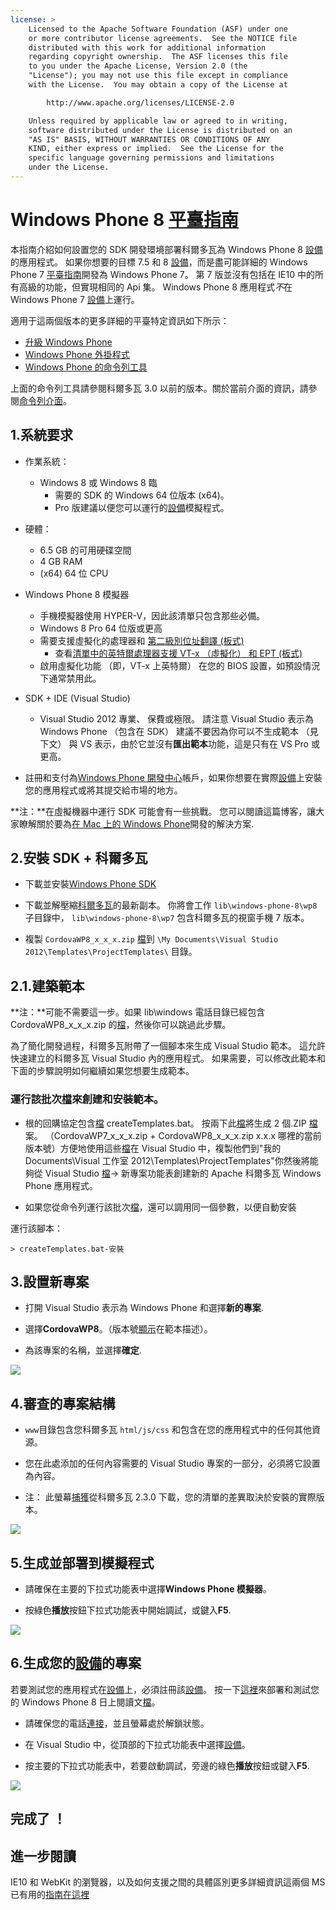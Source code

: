 ```yaml
---
license: >
    Licensed to the Apache Software Foundation (ASF) under one
    or more contributor license agreements.  See the NOTICE file
    distributed with this work for additional information
    regarding copyright ownership.  The ASF licenses this file
    to you under the Apache License, Version 2.0 (the
    "License"); you may not use this file except in compliance
    with the License.  You may obtain a copy of the License at

        http://www.apache.org/licenses/LICENSE-2.0

    Unless required by applicable law or agreed to in writing,
    software distributed under the License is distributed on an
    "AS IS" BASIS, WITHOUT WARRANTIES OR CONDITIONS OF ANY
    KIND, either express or implied.  See the License for the
    specific language governing permissions and limitations
    under the License.
---
```


# Windows Phone 8 <a href="../index.html">平臺指南</a>

本指南介紹如何設置您的 SDK 開發環境部署科爾多瓦為 Windows Phone 8 <a href="../../../cordova/device/device.html">設備</a>的應用程式。 如果你想要的目標 7.5 和 8 <a href="../../../cordova/device/device.html">設備</a>，而是盡可能詳細的 Windows Phone 7 <a href="../index.html">平臺指南</a>開發為 Windows Phone 7。 第 7 版並沒有包括在 IE10 中的所有高級的功能，但實現相同的 Api 集。 Windows Phone 8 應用程式*不*在 Windows Phone 7 <a href="../../../cordova/device/device.html">設備</a>上運行。

適用于這兩個版本的更多詳細的平臺特定資訊如下所示：

*   <a href="upgrading.html">升級 Windows Phone</a>
*   <a href="plugin.html">Windows Phone 外掛程式</a>
*   <a href="tools.html">Windows Phone 的命令列工具</a>

上面的命令列工具請參閱科爾多瓦 3.0 以前的版本。關於當前介面的資訊，請參閱<a href="../../cli/index.html">命令列介面</a>。

## 1.系統要求

*   作業系統：
    
    *   Windows 8 或 Windows 8 臨 
        *   需要的 SDK 的 Windows 64 位版本 (x64)。
        *   Pro 版建議以便您可以運行的<a href="../../../cordova/device/device.html">設備</a>模擬程式。

*   硬體：
    
    *   6.5 GB 的可用硬碟空間
    *   4 GB RAM
    *   (x64) 64 位 CPU

*   Windows Phone 8 模擬器
    
    *   手機模擬器使用 HYPER-V，因此該清單只包含那些必備。
    *   Windows 8 Pro 64 位版或更高
    *   需要支援虛擬化的處理器和 [第二級別位址翻譯 (板式)][1] 
        *   查看[清單中的英特爾處理器支援 VT-x （虛擬化） 和 EPT (板式)][2]
    *   啟用虛擬化功能 （即，VT-x 上英特爾） 在您的 BIOS 設置，如預設情況下通常禁用此。

*   SDK + IDE (Visual Studio)
    
    *   Visual Studio 2012 專業、 保費或極限。 請注意 Visual Studio 表示為 Windows Phone （包含在 SDK） 建議不要因為你可以不生成範本 （見下文） 與 VS 表示，由於它並沒有**匯出範本**功能，這是只有在 VS Pro 或更高。

*   註冊和支付為[Windows Phone 開發中心][3]帳戶，如果你想要在實際<a href="../../../cordova/device/device.html">設備</a>上安裝您的應用程式或將其提交給市場的地方。

 [1]: http://en.wikipedia.org/wiki/Second_Level_Address_Translation
 [2]: http://ark.intel.com/Products/VirtualizationTechnology
 [3]: http://dev.windowsphone.com/en-us/publish

**注：**在虛擬機器中運行 SDK 可能會有一些挑戰。 您可以閱讀這篇博客，讓大家瞭解關於要為[在 Mac 上的 Windows Phone][4]開發的解決方案.

 [4]: http://aka.ms/BuildaWP8apponaMac

## 2.安裝 SDK + 科爾多瓦

*   下載並安裝[Windows Phone SDK][5]

*   下載並解壓縮[科爾多瓦][6]的最新副本。 你將會工作 `lib\windows-phone-8\wp8` 子目錄中， `lib\windows-phone-8\wp7` 包含科爾多瓦的視窗手機 7 版本。

*   複製 `CordovaWP8_x_x_x.zip` <a href="../../../cordova/file/fileobj/fileobj.html">檔</a>到 `\My Documents\Visual Studio 2012\Templates\ProjectTemplates\` 目錄。

 [5]: http://www.microsoft.com/en-us/download/details.aspx?id=35471
 [6]: http://phonegap.com/download

## 2.1.建築範本

**注：**可能不需要這一步。如果 lib\windows 電話目錄已經包含 CordovaWP8\_x\_x_x.zip 的<a href="../../../cordova/file/fileobj/fileobj.html">檔</a>，然後你可以跳過此步驟。

為了簡化開發過程，科爾多瓦附帶了一個腳本來生成 Visual Studio 範本。 這允許快速建立的科爾多瓦 Visual Studio 內的應用程式。 如果需要，可以修改此範本和下面的步驟說明如何繼續如果您想要生成範本。

### 運行該批次<a href="../../../cordova/file/fileobj/fileobj.html">檔</a>來創建和安裝範本。

*   根的回購協定包含<a href="../../../cordova/file/fileobj/fileobj.html">檔</a> createTemplates.bat。 按兩下此<a href="../../../cordova/file/fileobj/fileobj.html">檔</a>將生成 2 個.ZIP <a href="../../../cordova/file/fileobj/fileobj.html">檔</a>案。 （CordovaWP7\_x\_x\_x.zip + CordovaWP8\_x\_x\_x.zip x.x.x 哪裡的當前版本號）方便地使用這些<a href="../../../cordova/file/fileobj/fileobj.html">檔</a>在 Visual Studio 中，複製他們到"我的 Documents\Visual 工作室 2012\Templates\ProjectTemplates\"你然後將能夠從 Visual Studio <a href="../../../cordova/file/fileobj/fileobj.html">檔</a>-> 新專案功能表創建新的 Apache 科爾多瓦 Windows Phone 應用程式。

*   如果您從命令列運行該批次<a href="../../../cordova/file/fileobj/fileobj.html">檔</a>，還可以調用同一個參數，以便自動安裝

運行該腳本：

    > createTemplates.bat-安裝
    

## 3.設置新專案

*   打開 Visual Studio 表示為 Windows Phone 和選擇**新的專案**.

*   選擇**CordovaWP8**。（版本號<a href="../../../cordova/inappbrowser/inappbrowser.html">顯示</a>在範本描述）。

*   為該專案的名稱，並選擇**確定**.

![][7]

 [7]: img/guide/platforms/wp8/StandAloneTemplate.png

## 4.審查的專案結構

*   `www`目錄包含您科爾多瓦 `html/js/css` 和包含在您的應用程式中的任何其他資源。

*   您在此處添加的任何內容需要的 Visual Studio 專案的一部分，必須將它設置為內容。

*   注： 此螢幕<a href="../../../cordova/media/capture/capture.html">捕獲</a>從科爾多瓦 2.3.0 下載，您的清單的差異取決於安裝的實際版本。

![][8]

 [8]: img/guide/platforms/wp8/projectStructure.png

## 5.生成並部署到模擬程式

*   請確保在主要的下拉式功能表中選擇**Windows Phone 模擬器**。

*   按綠色**播放**按鈕下拉式功能表中開始調試，或鍵入**F5**.

![][9]

 [9]: img/guide/platforms/wp8/BuildEmulator.png

## 6.生成您的<a href="../../../cordova/device/device.html">設備</a>的專案

若要測試您的應用程式在<a href="../../../cordova/device/device.html">設備</a>上，必須註冊該<a href="../../../cordova/device/device.html">設備</a>。 按一下[這裡][10]來部署和測試您的 Windows Phone 8 日上閱讀文<a href="../../../cordova/file/fileobj/fileobj.html">檔</a>。

 [10]: http://msdn.microsoft.com/en-us/library/windowsphone/develop/ff402565(v=vs.105).aspx

*   請確保您的電話<a href="../../../cordova/connection/connection.html">連接</a>，並且螢幕處於解鎖狀態。

*   在 Visual Studio 中，從頂部的下拉式功能表中選擇<a href="../../../cordova/device/device.html">設備</a>。

*   按主要的下拉式功能表中，若要啟動調試，旁邊的綠色**播放**按鈕或鍵入**F5**.

![][11]

 [11]: img/guide/platforms/wp7/wpd.png

## 完成了 ！

## 進一步閱讀

IE10 和 WebKit 的瀏覽器，以及如何支援之間的具體區別更多詳細資訊這兩個 MS 已有用的[指南在這裡][12]

 [12]: http://blogs.windows.com/windows_phone/b/wpdev/archive/2012/11/15/adapting-your-webkit-optimized-site-for-internet-explorer-10.aspx